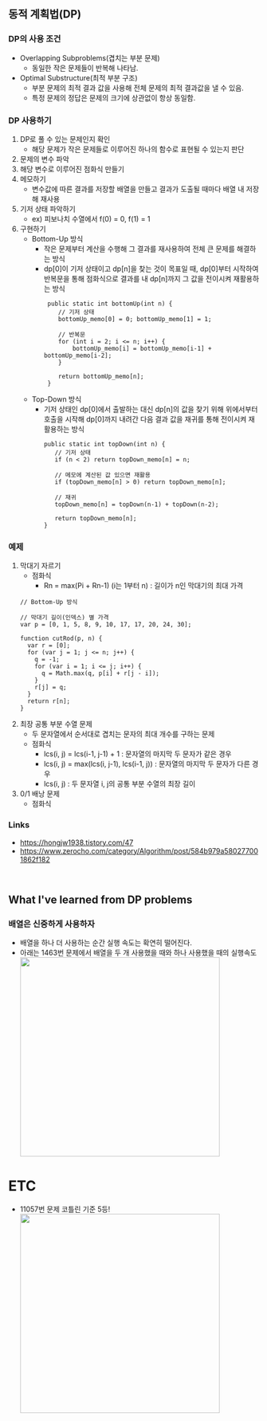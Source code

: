 ## 동적 계획법(DP)
### DP의 사용 조건
   - Overlapping Subproblems(겹치는 부분 문제)
     - 동일한 작은 문제들이 반복해 나타남. 
   - Optimal Substructure(최적 부분 구조)
     - 부분 문제의 최적 결과 값을 사용해 전체 문제의 최적 결과값을 낼 수 있음.
     - 특정 문제의 정답은 문제의 크기에 상관없이 항상 동일함.
     

### DP 사용하기
1. DP로 풀 수 있는 문제인지 확인
   - 해당 문제가 작은 문제들로 이루어진 하나의 함수로 표현될 수 있는지 판단
2. 문제의 변수 파악
3. 해당 변수로 이루어진 점화식 만들기
4. 메모하기
   - 변수값에 따른 결과를 저장할 배열을 만들고 결과가 도출될 때마다 배열 내 저장해 재사용
5. 기저 상태 파악하기
   - ex) 피보나치 수열에서 f(0) = 0, f(1) = 1
6. 구현하기
   - Bottom-Up 방식
     - 작은 문제부터 계산을 수행해 그 결과를 재사용하여 전체 큰 문제를 해결하는 방식
     - dp[0]이 기저 상태이고 dp[n]을 찾는 것이 목표일 때, dp[0]부터 시작하여 반복문을 통해 점화식으로 결과를 내 dp[n]까지 그 값을 전이시켜 재활용하는 방식
        ```
         public static int bottomUp(int n) {
            // 기저 상태
            bottomUp_memo[0] = 0; bottomUp_memo[1] = 1;
                   
            // 반복문
            for (int i = 2; i <= n; i++) {
                bottomUp_memo[i] = bottomUp_memo[i-1] + bottomUp_memo[i-2];
            }
                   
            return bottomUp_memo[n];
         }
       ``` 
   - Top-Down 방식
     - 기저 상태인 dp[0]에서 출발하는 대신 dp[n]의 값을 찾기 위해 위에서부터 호출을 시작해 dp[0]까지 내려간 다음 결과 값을 재귀를 통해 전이시켜 재활용하는 방식
         ```
       public static int topDown(int n) {
            // 기저 상태
            if (n < 2) return topDown_memo[n] = n;
                        
            // 메모에 계산된 값 있으면 재활용
            if (topDown_memo[n] > 0) return topDown_memo[n];
                   
            // 재귀
            topDown_memo[n] = topDown(n-1) + topDown(n-2);
                        
            return topDown_memo[n];
       } 
       ```
### 예제
1. 막대기 자르기
   - 점화식
     - Rn = max(Pi + Rn-1) (i는 1부터 n) : 길이가 n인 막대기의 최대 가격
   ```
   // Bottom-Up 방식
      
   // 막대기 길이(인덱스) 별 가격
   var p = [0, 1, 5, 8, 9, 10, 17, 17, 20, 24, 30];
      
   function cutRod(p, n) {
     var r = [0];
     for (var j = 1; j <= n; j++) {
       q = -1;
       for (var i = 1; i <= j; i++) {
         q = Math.max(q, p[i] + r[j - i]);
       }
       r[j] = q;
     }
     return r[n];
   }
   ```
2. 최장 공통 부분 수열 문제
   - 두 문자열에서 순서대로 겹치는 문자의 최대 개수를 구하는 문제 
   - 점화식 
     - lcs(i, j) = lcs(i-1, j-1) + 1 : 문자열의 마지막 두 문자가 같은 경우
     - lcs(i, j) = max(lcs(i, j-1), lcs(i-1, j)) : 문자열의 마지막 두 문자가 다른 경우
     - lcs(i, j) : 두 문자열 i, j의 공통 부분 수열의 최장 길이
4. 0/1 배낭 문제
   - 점화식

### Links
- https://hongjw1938.tistory.com/47
- https://www.zerocho.com/category/Algorithm/post/584b979a580277001862f182


<br>

## What I've learned from DP problems
### 배열은 신중하게 사용하자
- 배열을 하나 더 사용하는 순간 실행 속도는 확연히 떨어진다. 
- 아래는 1463번 문제에서 배열을 두 개 사용했을 때와 하나 사용했을 때의 실행속도 
    <img src="https://user-images.githubusercontent.com/52561963/158157460-44df84ce-569b-4671-980e-b14cb2eda8ac.png" width="400" />

# ETC
- 11057번 문제 코틀린 기준 5등!
    <img src="https://user-images.githubusercontent.com/52561963/159643602-344beb98-7af8-4799-97e7-5fead2177eef.png" width="400" />